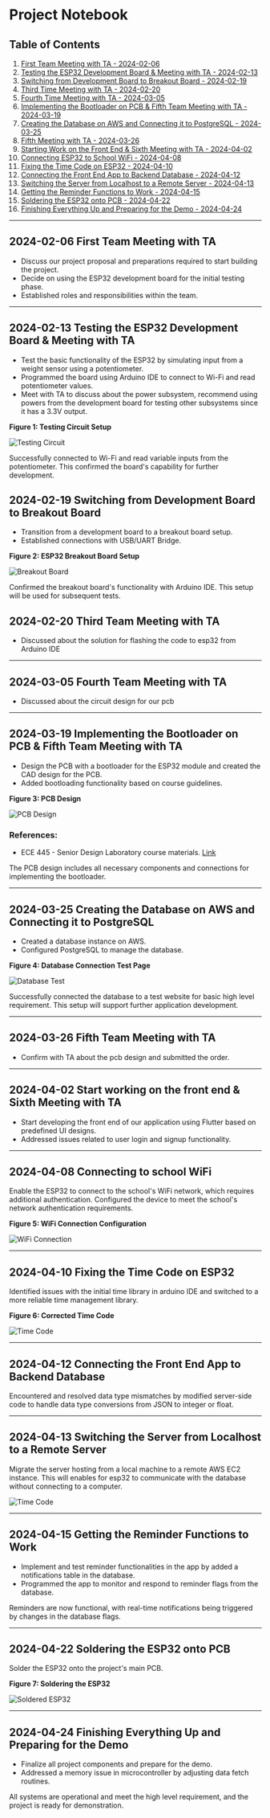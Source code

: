 # Project Notebook

## Table of Contents

1. [First Team Meeting with TA - 2024-02-06](#2024-02-06)
2. [Testing the ESP32 Development Board & Meeting with TA - 2024-02-13](#2024-02-13)
3. [Switching from Development Board to Breakout Board - 2024-02-19](#2024-02-19)
4. [Third Time Meeting with TA - 2024-02-20](#2024-02-20)
5. [Fourth Time Meeting with TA - 2024-03-05](#2024-03-05)
6. [Implementing the Bootloader on PCB & Fifth Team Meeting with TA - 2024-03-19](#2024-03-19)
7. [Creating the Database on AWS and Connecting it to PostgreSQL - 2024-03-25](#2024-03-25)
8. [Fifth Meeting with TA - 2024-03-26](#2024-03-26)
9. [Starting Work on the Front End & Sixth Meeting with TA - 2024-04-02](#2024-04-02)
10. [Connecting ESP32 to School WiFi - 2024-04-08](#2024-04-08)
11. [Fixing the Time Code on ESP32 - 2024-04-10](#2024-04-10)
12. [Connecting the Front End App to Backend Database - 2024-04-12](#2024-04-12)
13. [Switching the Server from Localhost to a Remote Server - 2024-04-13](#2024-04-13)
14. [Getting the Reminder Functions to Work - 2024-04-15](#2024-04-15)
15. [Soldering the ESP32 onto PCB - 2024-04-22](#2024-04-22)
16. [Finishing Everything Up and Preparing for the Demo - 2024-04-24](#2024-04-24)

---

## <a id="2024-02-06"></a>2024-02-06 First Team Meeting with TA

- Discuss our project proposal and preparations required to start building the project.
- Decide on using the ESP32 development board for the initial testing phase.
- Established roles and responsibilities within the team.

---

## <a id="2024-02-13"></a>2024-02-13 Testing the ESP32 Development Board & Meeting with TA

- Test the basic functionality of the ESP32 by simulating input from a weight sensor using a potentiometer.
- Programmed the board using Arduino IDE to connect to Wi-Fi and read potentiometer values.
- Meet with TA to discuss about the power subsystem, recommend using powers from the development board for testing other subsystems since it has a 3.3V output.

**Figure 1: Testing Circuit Setup**

![Testing Circuit](esp32dev_testing.png)

Successfully connected to Wi-Fi and read variable inputs from the potentiometer. This confirmed the board's capability for further development.

## <a id="2024-02-19"></a>2024-02-19 Switching from Development Board to Breakout Board

- Transition from a development board to a breakout board setup.
- Established connections with USB/UART Bridge.

**Figure 2: ESP32 Breakout Board Setup**

![Breakout Board](esp32_breakout_board.png)

Confirmed the breakout board's functionality with Arduino IDE. This setup will be used for subsequent tests.

## <a id="2024-02-20"></a>2024-02-20 Third Team Meeting with TA

- Discussed about the solution for flashing the code to esp32 from Arduino IDE

---

## <a id="2024-03-05"></a>2024-03-05 Fourth Team Meeting with TA

- Discussed about the circuit design for our pcb

---

## <a id="2024-03-19"></a>2024-03-19 Implementing the Bootloader on PCB & Fifth Team Meeting with TA

- Design the PCB with a bootloader for the ESP32 module and created the CAD design for the PCB.
- Added bootloading functionality based on course guidelines.

**Figure 3: PCB Design**

![PCB Design](pcb.png)

### References:

- ECE 445 - Senior Design Laboratory course materials. [Link](https://courses.engr.illinois.edu/ece445/wiki/#/esp32_example/index)

The PCB design includes all necessary components and connections for implementing the bootloader.

---

## <a id="2024-03-25"></a>2024-03-25 Creating the Database on AWS and Connecting it to PostgreSQL

- Created a database instance on AWS.
- Configured PostgreSQL to manage the database.

**Figure 4: Database Connection Test Page**

![Database Test](web_test.png)

Successfully connected the database to a test website for basic high level requirement. This setup will support further application development.

---


## <a id="2024-03-26"></a>2024-03-26 Fifth Team Meeting with TA

- Confirm with TA about the pcb design and submitted the order.

---

## <a id="2024-04-02"></a>2024-04-02 Start working on the front end & Sixth Meeting with TA

- Start developing the front end of our application using Flutter based on predefined UI designs.
- Addressed issues related to user login and signup functionality.

---

## <a id="2024-04-08"></a>2024-04-08 Connecting to school WiFi

Enable the ESP32 to connect to the school's WiFi network, which requires additional authentication. Configured the device to meet the school's network authentication requirements.

**Figure 5: WiFi Connection Configuration**

![WiFi Connection](wifi_connection.png)

---

## <a id="2024-04-10"></a>2024-04-10 Fixing the Time Code on ESP32

Identified issues with the initial time library in arduino IDE and switched to a more reliable time management library.

**Figure 6: Corrected Time Code**

![Time Code](time_code.png)

---

## <a id="2024-04-12"></a>2024-04-12 Connecting the Front End App to Backend Database

Encountered and resolved data type mismatches by modified server-side code to handle data type conversions from JSON to integer or float.

---

## <a id="2024-04-13"></a>2024-04-13 Switching the Server from Localhost to a Remote Server

Migrate the server hosting from a local machine to a remote AWS EC2 instance. This will enables for esp32 to communicate with the database without connecting to a computer.

![Time Code](server.png)

---

## <a id="2024-04-15"></a>2024-04-15 Getting the Reminder Functions to Work

- Implement and test reminder functionalities in the app by added a notifications table in the database.
- Programmed the app to monitor and respond to reminder flags from the database.

Reminders are now functional, with real-time notifications being triggered by changes in the database flags.

---

## <a id="2024-04-22"></a>2024-04-22 Soldering the ESP32 onto PCB

Solder the ESP32 onto the project's main PCB.

**Figure 7: Soldering the ESP32**

![Soldered ESP32](solder.png)

---

## <a id="2024-04-24"></a>2024-04-24 Finishing Everything Up and Preparing for the Demo

- Finalize all project components and prepare for the demo.
- Addressed a memory issue in microcontroller by adjusting data fetch routines.

All systems are operational and meet the high level requirement, and the project is ready for demonstration.
